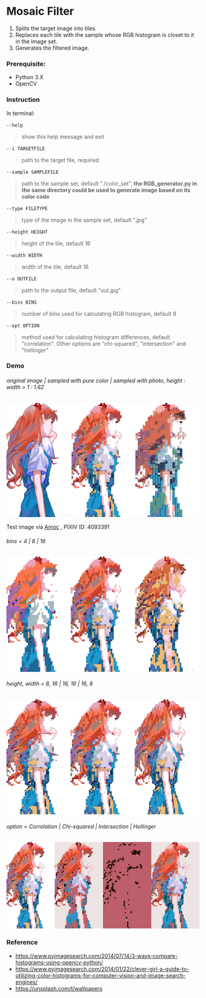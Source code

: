 # Mosaic Filter

1. Splits the target image into tiles.
2. Replaces each tile with the sample whose RGB histogram is closet to it in the image set.
3. Generates the filtered image.

### Prerequisite:
- Python 3.X
- OpenCV

### Instruction
In terminal:
```
--help
```
> show this help message and exit

```
--i TARGETFILE
```
> path to the target file, required

```
--sample SAMPLEFILE
```
> path to the sample set, default "./color_set", **the RGB_generator.py in the same directory could be used to generate image based on its color code**

```
--type FILETYPE
```
> type of the image in the sample set, default ".jpg"

```
--height HEIGHT
```
> height of the tile, default 16

```
--width WIDTH
```
> width of the tile, default 16

```
--o OUTFILE
```
> path to the output file, default "out.jpg"

```
--bins BINS
```
> number of bins used for calculating RGB histogram, default 8

```
--opt OPTION
```
> method used for calculating histogram differences, default "correlation". Other options are "chi-squared", "intersection" and "hellinger"

### Demo
###### original image | sampled with pure color | sampled with photo, height : width = 1 : 1.62
![Original](./DEMO/sample.jpg)

Test image via
[Amoc](https://www.pixiv.net/en/artworks/81363989)
, PIXIV ID: 4093391

###### bins = 4 | 8 | 16
![bin comparison](./DEMO/bin.jpg)

###### height, width = 8, 16 | 16, 16 | 16, 8
![size comparison](./DEMO/size.jpg)

###### option =  Correlation | Chi-squared | Intersection | Hellinger
![method comparison](./DEMO/option.jpg)

### Reference
- https://www.pyimagesearch.com/2014/07/14/3-ways-compare-histograms-using-opencv-python/
- https://www.pyimagesearch.com/2014/01/22/clever-girl-a-guide-to-utilizing-color-histograms-for-computer-vision-and-image-search-engines/
- https://unsplash.com/t/wallpapers
